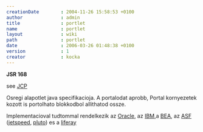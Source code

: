 ```yaml
---
creationDate        : 2004-11-26 15:58:53 +0100 
author              : admin 
title               : portlet 
name                : portlet 
layout              : wiki 
path                : portlet 
date                : 2006-03-26 01:48:38 +0100 
version             : 1 
creator             : kocka 
---
```

__JSR 168__

see [JCP](jcp.html)

Osregi alapotlet java specifikacioja. A portalodat aprobb, Portal kornyezetek kozott is portolhato blokkodbol allithatod ossze.

Implementacioval tudtommal rendelkezik az [Oracle](Oracle.html), az [IBM](IBM.html),a [BEA](bea.html), az [ASF](ASF.html) ([jetspeed](JetSpeed.html), [pluto](Missing.html)) es a [liferay](liferay.html)
